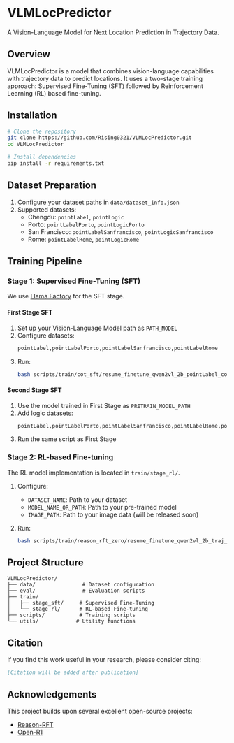 # VLMLocPredictor

A Vision-Language Model for Next Location Prediction in Trajectory Data.

## Overview

VLMLocPredictor is a model that combines vision-language capabilities with trajectory data to predict locations. It uses a two-stage training approach: Supervised Fine-Tuning (SFT) followed by Reinforcement Learning (RL) based fine-tuning.

## Installation

```bash
# Clone the repository
git clone https://github.com/Rising0321/VLMLocPredictor.git
cd VLMLocPredictor

# Install dependencies
pip install -r requirements.txt
```

## Dataset Preparation

1. Configure your dataset paths in `data/dataset_info.json`
2. Supported datasets:
   - Chengdu: `pointLabel`, `pointLogic`
   - Porto: `pointLabelPorto`, `pointLogicPorto`
   - San Francisco: `pointLabelSanfrancisco`, `pointLogicSanfrancisco`
   - Rome: `pointLabelRome`, `pointLogicRome`

## Training Pipeline

### Stage 1: Supervised Fine-Tuning (SFT)

We use [Llama Factory](https://github.com/hiyouga/LLaMA-Factory) for the SFT stage.

#### First Stage SFT
1. Set up your Vision-Language Model path as `PATH_MODEL`
2. Configure datasets:
   ```bash
   pointLabel,pointLabelPorto,pointLabelSanfrancisco,pointLabelRome
   ```
3. Run:
   ```bash
   bash scripts/train/cot_sft/resume_finetune_qwen2vl_2b_pointLabel_cot_sft.sh
   ```

#### Second Stage SFT
1. Use the model trained in First Stage as `PRETRAIN_MODEL_PATH`
2. Add logic datasets:
   ```bash
   pointLabel,pointLabelPorto,pointLabelSanfrancisco,pointLabelRome,pointLogic,pointLogicPorto,pointLogicSanfrancisco,pointLogicRome
   ```
3. Run the same script as First Stage

### Stage 2: RL-based Fine-tuning

The RL model implementation is located in `train/stage_rl/`.

1. Configure:
   - `DATASET_NAME`: Path to your dataset
   - `MODEL_NAME_OR_PATH`: Path to your pre-trained model
   - `IMAGE_PATH`: Path to your image data (will be released soon)

2. Run:
   ```bash
   bash scripts/train/reason_rft_zero/resume_finetune_qwen2vl_2b_traj_only_rl.sh
   ```

## Project Structure

```
VLMLocPredictor/
├── data/               # Dataset configuration
├── eval/               # Evaluation scripts
├── train/
│   ├── stage_sft/     # Supervised Fine-Tuning
│   └── stage_rl/      # RL-based Fine-tuning
├── scripts/           # Training scripts
└── utils/            # Utility functions
```

## Citation

If you find this work useful in your research, please consider citing:

```bibtex
[Citation will be added after publication]
```

## Acknowledgements

This project builds upon several excellent open-source projects:
- [Reason-RFT](https://github.com/tanhuajie/Reason-RFT)
- [Open-R1](https://github.com/huggingface/open-r1)
